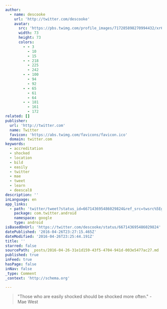 ```yaml
---
author:
  - name: descooke
    url: 'http://twitter.com/descooke'
    avatar:
      src: 'https://pbs.twimg.com/profile_images/717285898270994432/xr63JBZQ_bigger.jpg'
      width: 73
      height: 73
      colors:
        - - 3
          - 10
          - 15
        - - 218
          - 225
          - 242
        - - 100
          - 94
          - 92
        - - 65
          - 61
          - 64
        - - 181
          - 161
          - 172
related: []
publisher:
  url: 'http://twitter.com'
  name: Twitter
  favicon: 'https://abs.twimg.com/favicons/favicon.ico'
  domain: twitter.com
keywords:
  - accreditation
  - shocked
  - location
  - bild
  - easily
  - twitter
  - mae
  - tweet
  - learn
  - deescal8
description: ''
inLanguage: en
app_links:
  - path: 'twitter/tweet?status_id=667143695486029824&ref_src=twsrc%5Egoogle%7Ctwcamp%5Eandroidseo%7Ctwgr%5Estatus%7Ctwterm%5E667143695486029824'
    package: com.twitter.android
    namespace: google
    type: android
isBasedOnUrl: 'https://twitter.com/descooke/status/667143695486029824'
datePublished: '2016-04-26T23:27:15.465Z'
dateModified: '2016-04-26T23:25:44.191Z'
title: ''
starred: false
sourcePath: _posts/2016-04-26-31e1d159-43f5-4704-941d-003e5477ac27.md
published: true
inFeed: true
hasPage: false
inNav: false
_type: Comment
_context: 'http://schema.org'

---
```

> "Those who are easily shocked should be shocked more often." - Mae West